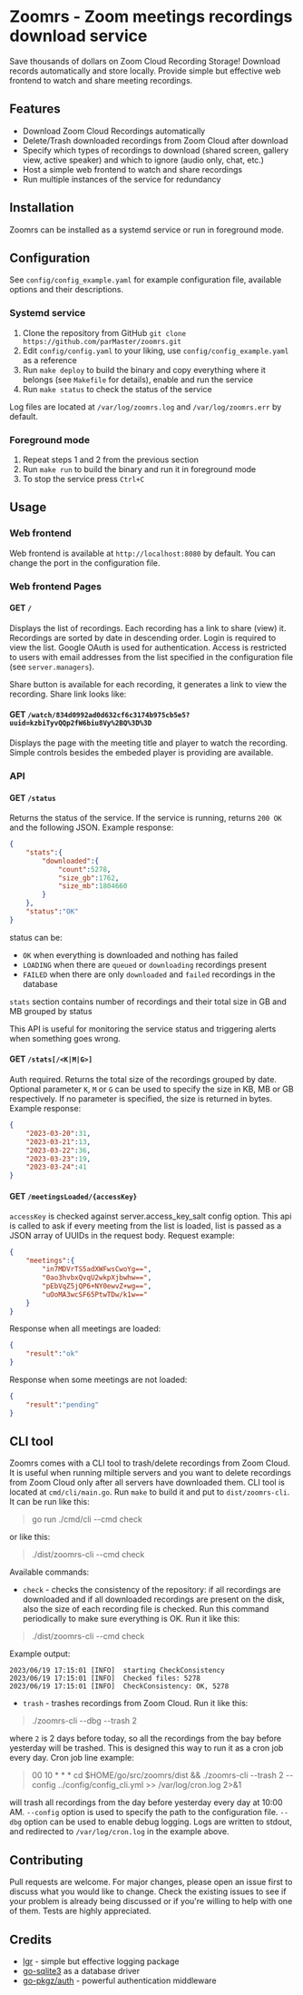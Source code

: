 # Zoomrs - Zoom meetings recordings download service

Save thousands of dollars on Zoom Cloud Recording Storage! Download records automatically and store locally. Provide simple but effective web frontend to watch and share meeting recordings.

## Features

- Download Zoom Cloud Recordings automatically
- Delete/Trash downloaded recordings from Zoom Cloud after download
- Specify which types of recordings to download (shared screen, gallery view, active speaker) and which to ignore (audio only, chat, etc.)
- Host a simple web frontend to watch and share recordings
- Run multiple instances of the service for redundancy

## Installation
Zoomrs can be installed as a systemd service or run in foreground mode.

## Configuration
See `config/config_example.yaml` for example configuration file, available options and their descriptions. 

### Systemd service
1. Clone the repository from GitHub `git clone https://github.com/parMaster/zoomrs.git`
2. Edit `config/config.yaml` to your liking, use `config/config_example.yaml` as a reference
3. Run `make deploy` to build the binary and copy everything where it belongs (see `Makefile` for details), enable and run the service
4. Run `make status` to check the status of the service

Log files are located at `/var/log/zoomrs.log` and `/var/log/zoomrs.err` by default.

### Foreground mode
1. Repeat steps 1 and 2 from the previous section
2. Run `make run` to build the binary and run it in foreground mode
3. To stop the service press `Ctrl+C`

## Usage
### Web frontend
Web frontend is available at `http://localhost:8080` by default. You can change the port in the configuration file.

### Web frontend Pages

#### GET `/`
Displays the list of recordings. Each recording has a link to share (view) it. Recordings are sorted by date in descending order. Login is required to view the list. Google OAuth is used for authentication. Access is restricted to users with email addresses from the list specified in the configuration file (see `server.managers`).

Share button is available for each recording, it generates a link to view the recording. Share link looks like:

#### GET `/watch/834d0992ad0d632cf6c3174b975cb5e5?uuid=kzbiTyvQQp2fW6biu8Vy%2BQ%3D%3D`
Displays the page with the meeting title and player to watch the recording. Simple controls besides the embeded player is providing are available.

### API

#### GET `/status`
Returns the status of the service. If the service is running, returns `200 OK` and the following JSON. Example response:
```json
{
	"stats":{
		"downloaded":{
			"count":5278,
			"size_gb":1762,
			"size_mb":1804660
		}
	},
	"status":"OK"
}
```
status can be:
- `OK` when everything is downloaded and nothing has failed
- `LOADING` when there are `queued` or `downloading` recordings present
- `FAILED` when there are only `downloaded` and `failed` recordings in the database

`stats` section contains number of recordings and their total size in GB and MB grouped by status

This API is useful for monitoring the service status and triggering alerts when something goes wrong.


#### GET `/stats[/<K|M|G>]`
Auth required. Returns the total size of the recordings grouped by date. Optional parameter `K`, `M` or `G` can be used to specify the size in KB, MB or GB respectively. If no parameter is specified, the size is returned in bytes. Example response:
```json
{
	"2023-03-20":31,
	"2023-03-21":13,
	"2023-03-22":36,
	"2023-03-23":19,
	"2023-03-24":41
}
```

#### GET `/meetingsLoaded/{accessKey}`
`accessKey` is checked against server.access_key_salt config option. This api is called to ask if every meeting from the list is loaded, list is passed as a JSON array of UUIDs in the request body.
Request example:
```json
{
	"meetings":{
		"in7MDVrTS5adXWFwsCwoYg==",
		"0ao3hvbxQvqU2wkpXjbwhw==",
		"pEbVqZ5jQP6+NY0ewvZ+wg==",
		"uOoMA3wcSF65PtwTDw/k1w=="
	}
}
``` 

Response when all meetings are loaded:
```json
{
	"result":"ok"
}
```
Response when some meetings are not loaded:
```json
{
	"result":"pending"
}
```

## CLI tool
Zoomrs comes with a CLI tool to trash/delete recordings from Zoom Cloud. It is useful when running miltiple servers and you want to delete recordings from Zoom Cloud only after all servers have downloaded them. CLI tool is located at `cmd/cli/main.go`. Run `make` to build it and put to `dist/zoomrs-cli`.
It can be run like this:
> go run ./cmd/cli --cmd check

or like this:
> ./dist/zoomrs-cli --cmd check

Available commands:
- `check` - checks the consistency of the repository: if all recordings are downloaded and if all downloaded recordings are present on the disk, also the size of each recording file is checked. Run this command periodically to make sure everything is OK. 
Run it like this:
> ./dist/zoomrs-cli --cmd check

Example output:
```
2023/06/19 17:15:01 [INFO]  starting CheckConsistency
2023/06/19 17:15:01 [INFO]  Checked files: 5278
2023/06/19 17:15:01 [INFO]  CheckConsistency: OK, 5278
```
- `trash` - trashes recordings from Zoom Cloud. Run it like this:
> ./zoomrs-cli --dbg --trash 2

where `2` is 2 days before today, so all the recordings from the bay before yesterday will be trashed. This is designed this way to run it as a cron job every day. Cron job line example:
> 00 10 * * * cd $HOME/go/src/zoomrs/dist && ./zoomrs-cli --trash 2 --config ../config/config_cli.yml >> /var/log/cron.log 2>&1

will trash all recordings from the day before yesterday every day at 10:00 AM. `--config` option is used to specify the path to the configuration file. `--dbg` option can be used to enable debug logging. Logs are written to stdout, and redirected to `/var/log/cron.log` in the example above.

## Contributing
Pull requests are welcome. For major changes, please open an issue first to discuss what you would like to change. Check the existing issues to see if your problem is already being discussed or if you're willing to help with one of them. Tests are highly appreciated.

## Credits
- [lgr](github.com/go-pkgz/lgr) - simple but effective logging package
- [go-sqlite3](github.com/mattn/go-sqlite3) as a database driver
- [go-pkgz/auth](github.com/go-pkgz/auth) - powerful authentication middleware
